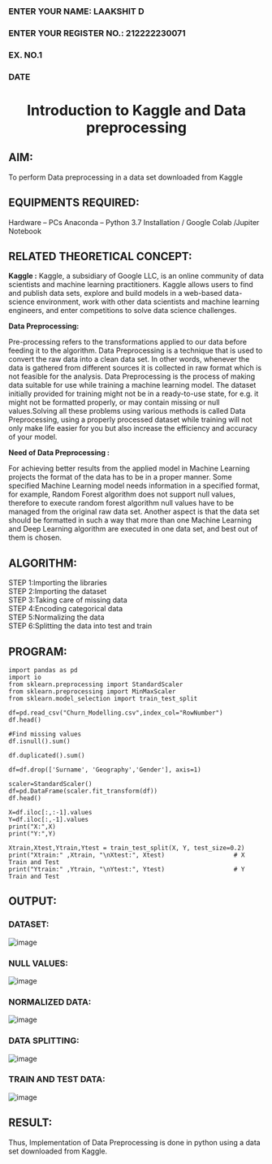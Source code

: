 <H3>ENTER YOUR NAME: LAAKSHIT D</H3>
<H3>ENTER YOUR REGISTER NO.: 212222230071</H3>
<H3>EX. NO.1</H3>
<H3>DATE</H3>
<H1 ALIGN =CENTER> Introduction to Kaggle and Data preprocessing</H1>

## AIM:
To perform Data preprocessing in a data set downloaded from Kaggle

## EQUIPMENTS REQUIRED:
Hardware – PCs
Anaconda – Python 3.7 Installation / Google Colab /Jupiter Notebook

## RELATED THEORETICAL CONCEPT:

**Kaggle :**
Kaggle, a subsidiary of Google LLC, is an online community of data scientists and machine learning practitioners. Kaggle allows users to find and publish data sets, explore and build models in a web-based data-science environment, work with other data scientists and machine learning engineers, and enter competitions to solve data science challenges.

**Data Preprocessing:**

Pre-processing refers to the transformations applied to our data before feeding it to the algorithm. Data Preprocessing is a technique that is used to convert the raw data into a clean data set. In other words, whenever the data is gathered from different sources it is collected in raw format which is not feasible for the analysis.
Data Preprocessing is the process of making data suitable for use while training a machine learning model. The dataset initially provided for training might not be in a ready-to-use state, for e.g. it might not be formatted properly, or may contain missing or null values.Solving all these problems using various methods is called Data Preprocessing, using a properly processed dataset while training will not only make life easier for you but also increase the efficiency and accuracy of your model.

**Need of Data Preprocessing :**

For achieving better results from the applied model in Machine Learning projects the format of the data has to be in a proper manner. Some specified Machine Learning model needs information in a specified format, for example, Random Forest algorithm does not support null values, therefore to execute random forest algorithm null values have to be managed from the original raw data set.
Another aspect is that the data set should be formatted in such a way that more than one Machine Learning and Deep Learning algorithm are executed in one data set, and best out of them is chosen.


## ALGORITHM:
STEP 1:Importing the libraries<BR>
STEP 2:Importing the dataset<BR>
STEP 3:Taking care of missing data<BR>
STEP 4:Encoding categorical data<BR>
STEP 5:Normalizing the data<BR>
STEP 6:Splitting the data into test and train<BR>

##  PROGRAM:
```
import pandas as pd                                                 
import io
from sklearn.preprocessing import StandardScaler
from sklearn.preprocessing import MinMaxScaler
from sklearn.model_selection import train_test_split

df=pd.read_csv("Churn_Modelling.csv",index_col="RowNumber")         
df.head()

#Find missing values
df.isnull().sum()

df.duplicated().sum()
           
df=df.drop(['Surname', 'Geography','Gender'], axis=1)

scaler=StandardScaler()                                             
df=pd.DataFrame(scaler.fit_transform(df))
df.head()

X=df.iloc[:,:-1].values
Y=df.iloc[:,-1].values                     
print("X:",X)
print("Y:",Y)
        
Xtrain,Xtest,Ytrain,Ytest = train_test_split(X, Y, test_size=0.2)
print("Xtrain:" ,Xtrain, "\nXtest:", Xtest)                   # X Train and Test
print("Ytrain:" ,Ytrain, "\nYtest:", Ytest)                   # Y Train and Test                  
```

## OUTPUT:
### DATASET:

![image](https://github.com/laakshit-D/Ex-1-NN/assets/119559976/9420e16b-fb32-45f4-b19c-8f1b8e358168)

### NULL VALUES:

![image](https://github.com/laakshit-D/Ex-1-NN/assets/119559976/21cde653-6885-415b-ae33-317809cb941f)

### NORMALIZED DATA:

![image](https://github.com/laakshit-D/Ex-1-NN/assets/119559976/01d1cb64-f84d-4315-ae59-79f0380a5032)

### DATA SPLITTING:

![image](https://github.com/laakshit-D/Ex-1-NN/assets/119559976/e7d8ae29-186a-4ffd-a635-1318b420c7e7)

### TRAIN AND TEST DATA:

![image](https://github.com/laakshit-D/Ex-1-NN/assets/119559976/260489fd-a619-4822-9d24-b5e78343c31f)

## RESULT:
Thus, Implementation of Data Preprocessing is done in python  using a data set downloaded from Kaggle.
